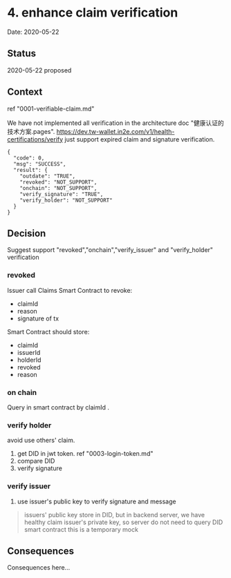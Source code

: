 # 4. enhance claim verification

Date: 2020-05-22

## Status

2020-05-22 proposed

## Context

ref "0001-verifiable-claim.md"

We have not implemented all verification in the architecture doc "健康认证的技术方案.pages".
https://dev.tw-wallet.in2e.com/v1/health-certifications/verify just support expired claim and signature verification.

```$xslt
{
  "code": 0,
  "msg": "SUCCESS",
  "result": {
    "outdate": "TRUE",
    "revoked": "NOT_SUPPORT",
    "onchain": "NOT_SUPPORT",
    "verify_signature": "TRUE",
    "verify_holder": "NOT_SUPPORT"
  }
}
```

## Decision

Suggest support "revoked","onchain","verify_issuer" and "verify_holder" verification

### revoked

Issuer call Claims Smart Contract to revoke:
- claimId
- reason
- signature of tx

Smart Contract should store:
- claimId
- issuerId
- holderId
- revoked
- reason

### on chain

Query in smart contract by claimId .

### verify holder

avoid use others' claim.

1. get DID in jwt token. ref "0003-login-token.md"
2. compare DID
3. verify signature


### verify issuer

1. use issuer's public key to verify signature and message

> issuers' public key store in DID, 
> but in backend server, we have healthy claim issuer's private key, 
> so server do not need to query DID smart contract
> this is a temporary mock


## Consequences

Consequences here...
